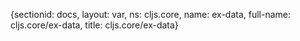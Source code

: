 {sectionid: docs, layout: var, ns: cljs.core, name: ex-data, full-name: cljs.core/ex-data,
  title: cljs.core/ex-data}

